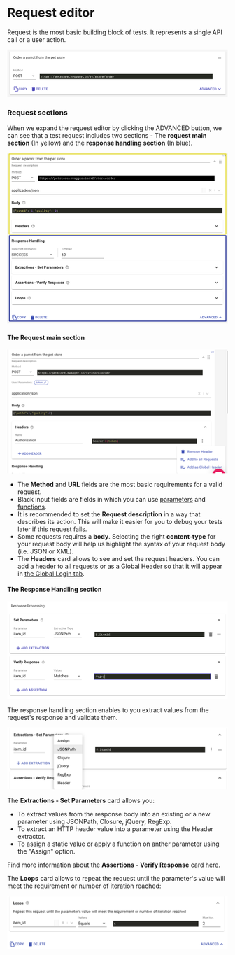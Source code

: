 # Request editor

Request is the most basic building block of tests. It represents a single API call or a user action.

![](../../.gitbook/assets/image%20%283%29.png)

### Request sections

When we expand the request editor by clicking the ADVANCED button, we can see that a test request includes two sections - The **request main section** \(In yellow\) and the **response handling section** \(In blue\).  

![](../../.gitbook/assets/request_main.png)

#### The Request main section

![](../../.gitbook/assets/screenshot-97-.png)

* The **Method** and **URL** fields are the most basic requirements for a valid request.
* Black input fields are fields in which you can use [parameters](https://docs.loadmill.com/api-testing/test-suite-editor/parameters) and [functions](https://docs.loadmill.com/api-testing/test-suite-editor/parameters/functions).
* It is recommended to set the **Request description** in a way that describes its action. This will make it easier for you to debug your tests later if this request fails.
* Some requests requires a **body**. Selecting the right **content-type** for your request body will help us highlight the syntax of your request body \(i.e. JSON or XML\).
* The **Headers** card allows to see and set the request headers. You can add a header to all requests or as a Global Header so that it will appear in [the Global Login tab](https://docs.loadmill.com/api-testing/test-suite-editor/global-login-flow).

#### The Response Handling section

![](../../.gitbook/assets/image%20%2833%29.png)

The response handling section enables to you extract values from the request's response and validate them.

![](../../.gitbook/assets/screen-shot-2020-11-25-at-11.26.15.png)

The **Extractions - Set Parameters** card allows you:

* To extract values from the response body into an existing or a new parameter using JSONPath, Closure, jQuery, RegExp.
* To extract an HTTP header value into a parameter using the Header extractor.
* To assign a static value or apply a function on anther parameter using the "Assign" option.

Find more information about the **Assertions - Verify Response** card [here](https://docs.loadmill.com/api-testing/test-suite-editor/parameters/assertions). 

The **Loops** card allows to repeat the request until the parameter's value will meet the requirement or number of iteration reached:

![](../../.gitbook/assets/screen-shot-2020-11-25-at-11.40.55.png)

